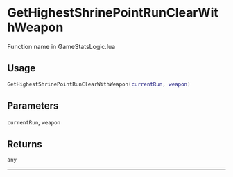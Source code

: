 # GetHighestShrinePointRunClearWithWeapon
Function name in GameStatsLogic.lua
## Usage
```lua
GetHighestShrinePointRunClearWithWeapon(currentRun, weapon)
```
## Parameters
`currentRun`, `weapon`
## Returns
`any`

---